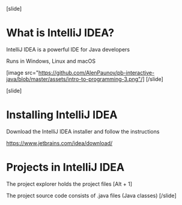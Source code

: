[slide]
# What is IntelliJ IDEA?
IntelliJ IDEA is a powerful IDE for Java developers

Runs in Windows, Linux and macOS


[image src="https://github.com/AlenPaunov/pb-interactive-java/blob/master/assets/intro-to-programming-3.png"/]
[/slide]

[slide]
# Installing IntelliJ IDEA
Download the IntelliJ IDEA installer and follow the instructions

https://www.jetbrains.com/idea/download/
# Projects in IntelliJ IDEA
The project explorer holds the project files \[Alt + 1\]

The project source code consists of .java files (Java classes)
[/slide]